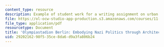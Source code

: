 ```yaml
---
content_type: resource
description: Example of student work for a writing assignment on urban design politics.
file: https://ol-ocw-studio-app-production.s3.amazonaws.com/courses/11-302j-urban-design-politics-spring-2010/2920216298f535ce8da6d9a3fa806b24_MIT11_302JS10_kohr1.pdf
file_type: application/pdf
resourcetype: Document
title: 'Olympiastadion Berlin: Embodying Nazi Politics through Architecture'
uid: 29202162-98f5-35ce-8da6-d9a3fa806b24
---
```

